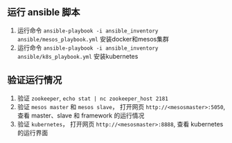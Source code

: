 
## 运行 ansible 脚本

1. 运行命令 `ansible-playbook -i ansible_inventory ansible/mesos_playbook.yml` 安装docker和mesos集群
2. 运行命令 `ansible-playbook -i ansible_inventory ansible/k8s_playbook.yml` 安装kubernetes


## 验证运行情况 ##

1. 验证 `zookeeper`, `echo stat | nc zookeeper_host 2181`
2. 验证 `mesos master` 和 `mesos slave`， 打开网页 `http://<mesosmaster>:5050`, 查看 master、slave 和 framework 的运行情况
3. 验证 `kubernetes`， 打开网页 `http://<mesosmaster>:8888`, 查看 kubernetes 的运行界面
